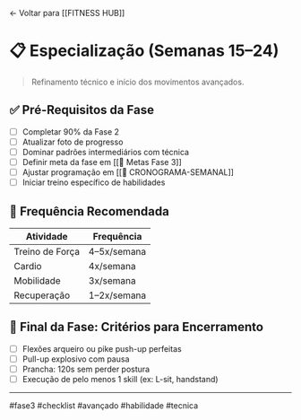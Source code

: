 ← Voltar para [[FITNESS HUB]]
# 📋 Especialização (Semanas 15–24)

> Refinamento técnico e início dos movimentos avançados.
## ✅ Pré-Requisitos da Fase
- [ ] Completar 90% da Fase 2
- [ ] Atualizar foto de progresso
- [ ] Dominar padrões intermediários com técnica
- [ ] Definir meta da fase em [[🎯 Metas Fase 3]]
- [ ] Ajustar programação em [[📅 CRONOGRAMA-SEMANAL]]
- [ ] Iniciar treino específico de habilidades
## 📅 Frequência Recomendada

| Atividade       | Frequência  |
| --------------- | ----------- |
| Treino de Força | 4–5x/semana |
| Cardio          | 4x/semana   |
| Mobilidade      | 3x/semana   |
| Recuperação     | 1–2x/semana |

## 🧭 Final da Fase: Critérios para Encerramento
- [ ] Flexões arqueiro ou pike push-up perfeitas
- [ ] Pull-up explosivo com pausa
- [ ] Prancha: 120s sem perder postura
- [ ] Execução de pelo menos 1 skill (ex: L-sit, handstand)

---

#fase3 #checklist #avançado #habilidade #tecnica
